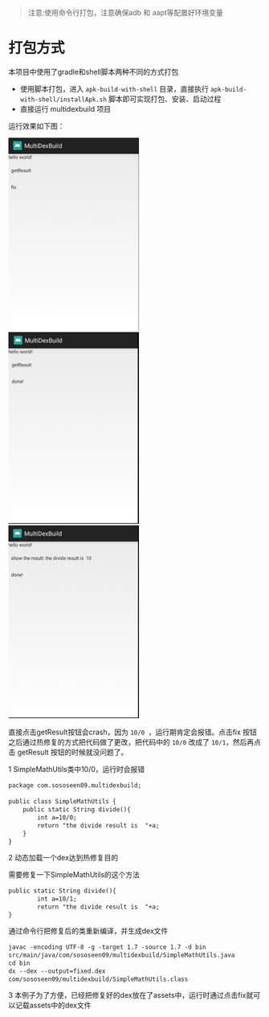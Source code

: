 
> 注意:使用命令行打包，注意确保adb 和 aapt等配置好环境变量

# 打包方式

本项目中使用了gradle和shell脚本两种不同的方式打包

- 使用脚本打包，进入 `apk-build-with-shell` 目录，直接执行 `apk-build-with-shell/installApk.sh` 脚本即可实现打包、安装、启动过程
- 直接运行 multidexbuild 项目

运行效果如下图：

<img src=art/screen_shot_1.png width=260px><img src=art/screen_shot_2.png width=260px><img src=art/screen_shot_3.png width=260px>

直接点击getResult按钮会crash，因为 `10/0 `，运行期肯定会报错。点击fix 按钮之后通过热修复的方式把代码做了更改，把代码中的 `10/0` 改成了 `10/1`，然后再点击 getResult 按钮的时候就没问题了。




1 SimpleMathUtils类中10/0，运行时会报错

```
package com.sososeen09.multidexbuild;

public class SimpleMathUtils {
	public static String divide(){
		int a=10/0;
		return "the divide result is  "+a;
	}
}
```

2 动态加载一个dex达到热修复目的

需要修复一下SimpleMathUtils的这个方法

```
public static String divide(){
		int a=10/1;
		return "the divide result is  "+a;
}
```
 
通过命令行把修复后的类重新编译，并生成dex文件

```
javac -encoding UTF-8 -g -target 1.7 -source 1.7 -d bin src/main/java/com/sososeen09/multidexbuild/SimpleMathUtils.java
cd bin
dx --dex --output=fixed.dex com/sososeen09/multidexbuild/SimpleMathUtils.class
```

3 本例子为了方便，已经把修复好的dex放在了assets中，运行时通过点击fix就可以记载assets中的dex文件

